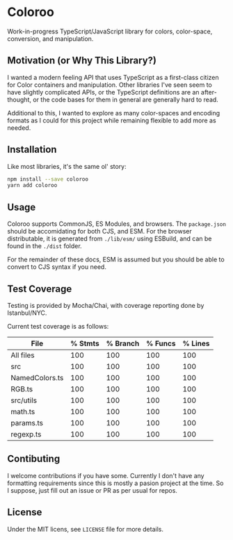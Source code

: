 # Coloroo

Work-in-progress TypeScript/JavaScript library for colors, color-space, conversion, and manipulation.

## Motivation (or Why This Library?)

I wanted a modern feeling API that uses TypeScript as a first-class citizen for Color
containers and manipulation. Other libraries I've seen seem to have slightly complicated APIs, or the TypeScript definitions are an after-thought, or the code bases for them in general are generally hard to read.

Additional to this, I wanted to explore as many color-spaces and encoding formats as
I could for this project while remaining flexible to add more as needed.

## Installation

Like most libraries, it's the same ol' story:

```bash
npm install --save coloroo
yarn add coloroo
```

## Usage

Coloroo supports CommonJS, ES Modules, and browsers. The `package.json` should be accomidating for both CJS, and ESM. For the browser distributable, it is generated
from `./lib/esm/` using ESBuild, and can be found in the `./dist` folder.

For the remainder of these docs, ESM is assumed but you should be able to convert to CJS syntax if you need.

## Test Coverage

Testing is provided by Mocha/Chai, with coverage reporting done by Istanbul/NYC.

Current test coverage is as follows:

File             | % Stmts | % Branch | % Funcs | % Lines |
-----------------|---------|----------|---------|---------|
All files        |     100 |      100 |     100 |     100 |
 src             |     100 |      100 |     100 |     100 |
  NamedColors.ts |     100 |      100 |     100 |     100 |
  RGB.ts         |     100 |      100 |     100 |     100 |
 src/utils       |     100 |      100 |     100 |     100 |
  math.ts        |     100 |      100 |     100 |     100 |
  params.ts      |     100 |      100 |     100 |     100 |
  regexp.ts      |     100 |      100 |     100 |     100 |

## Contibuting

I welcome contributions if you have some. Currently I don't have any formatting requirements since this is mostly a pasion project at the time. So I suppose, just fill out an issue or PR as per usual for repos.

## License

Under the MIT licens, see `LICENSE` file for more details.
